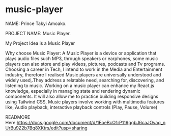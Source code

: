 # music-player
NAME: Prince Takyi Amoako.

PROJECT NAME: Music Player.

My Project Idea is a Music Player

Why choose Music Player:
A Music Player is a device or application that plays audio files such MP3, through speakers or earphones, some music players can also store and play videos,  pictures, podcasts and Tv programs.
Choosing a career in Tech, I intend to work in the Media and Entertainment industry, therefore I realised Music players are universally understood and widely used,.They address a relatable need, searching for, discovering, and listening to music. Working on a music player can enhance my React.js knowledge, especially in managing state and rendering dynamic components. It will also allow me to practice building responsive designs using Tailwind CSS, Music players involve working with multimedia features like, Audio playback, interactive playback controls (Play, Pause, Volume)

READMORE Here:https://docs.google.com/document/d/1EoeBcO1rP119ggbJ6caJOvaq_nUrBu9Z2b7Bq8XKtrs/edit?usp=sharing  
